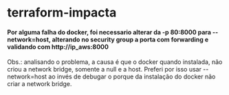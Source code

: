 # terraform-impacta

#### Por alguma falha do docker, foi necessario alterar da -p 80:8000 para --network=host, alterando no security group a porta com forwarding e validando com http://ip_aws:8000

Obs.: analisando o problema, a causa é que o docker quando instalada, não criou a network bridge, somente a null e a host. Preferi por isso usar --network=host ao invés de debugar o porque da instalação do docker não criar a network bridge.
